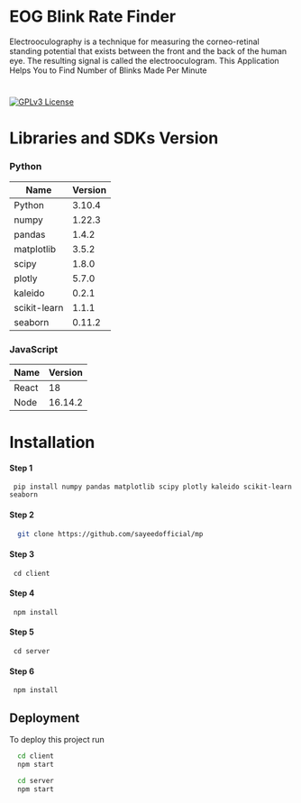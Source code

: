 # EOG Blink Rate Finder

Electrooculography is a technique for measuring the corneo-retinal standing potential that exists between the front and the back of the human eye. The resulting signal is called the electrooculogram.
This Application Helps You to Find Number of Blinks Made Per Minute

#

[![GPLv3 License](https://img.shields.io/badge/License-GPL%20v3-yellow.svg)](https://opensource.org/licenses/)

# Libraries and SDKs Version

### Python

| Name         | Version |
| ------------ | ------- |
| Python       | 3.10.4  |
| numpy        | 1.22.3  |
| pandas       | 1.4.2   |
| matplotlib   | 3.5.2   |
| scipy        | 1.8.0   |
| plotly       | 5.7.0   |
| kaleido      | 0.2.1   |
| scikit-learn | 1.1.1   |
| seaborn      | 0.11.2  |

### JavaScript

| Name  | Version |
| ----- | ------- |
| React | 18      |
| Node  | 16.14.2 |

# Installation

#### Step 1

```
 pip install numpy pandas matplotlib scipy plotly kaleido scikit-learn seaborn 
```

#### Step 2

```bash
  git clone https://github.com/sayeedofficial/mp
```

#### Step 3

```
 cd client
```

#### Step 4

```
 npm install
```

#### Step 5

```
 cd server
```

#### Step 6

```
 npm install
```

## Deployment

To deploy this project run

```bash
  cd client
  npm start
```

```bash
  cd server
  npm start
```
